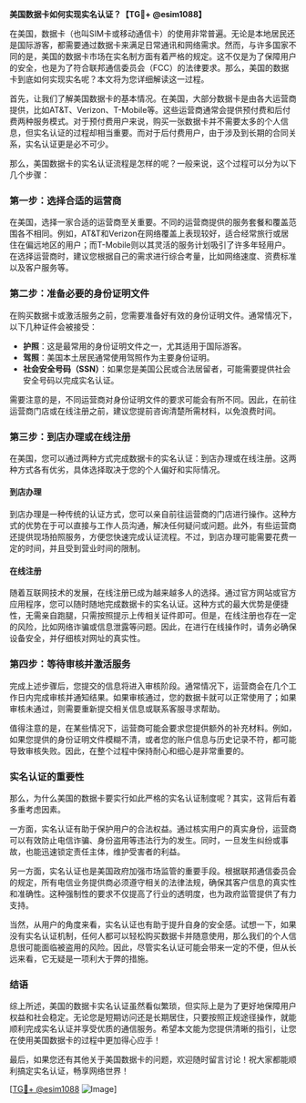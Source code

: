 **美国数据卡如何实现实名认证？【TG💪+ @esim1088】**

在美国，数据卡（也叫SIM卡或移动通信卡）的使用非常普遍。无论是本地居民还是国际游客，都需要通过数据卡来满足日常通讯和网络需求。然而，与许多国家不同的是，美国的数据卡市场在实名制方面有着严格的规定。这不仅是为了保障用户的安全，也是为了符合联邦通信委员会（FCC）的法律要求。那么，美国的数据卡到底如何实现实名呢？本文将为您详细解读这一过程。

首先，让我们了解美国数据卡的基本情况。在美国，大部分数据卡是由各大运营商提供，比如AT&T、Verizon、T-Mobile等。这些运营商通常会提供预付费和后付费两种服务模式。对于预付费用户来说，购买一张数据卡并不需要太多的个人信息，但实名认证的过程却相当重要。而对于后付费用户，由于涉及到长期的合同关系，实名认证更是必不可少。

那么，美国数据卡的实名认证流程是怎样的呢？一般来说，这个过程可以分为以下几个步骤：

### 第一步：选择合适的运营商

在美国，选择一家合适的运营商至关重要。不同的运营商提供的服务套餐和覆盖范围各不相同。例如，AT&T和Verizon在网络覆盖上表现较好，适合经常旅行或居住在偏远地区的用户；而T-Mobile则以其灵活的服务计划吸引了许多年轻用户。在选择运营商时，建议您根据自己的需求进行综合考量，比如网络速度、资费标准以及客户服务等。

### 第二步：准备必要的身份证明文件

在购买数据卡或激活服务之前，您需要准备好有效的身份证明文件。通常情况下，以下几种证件会被接受：

- **护照**：这是最常用的身份证明文件之一，尤其适用于国际游客。
- **驾照**：美国本土居民通常使用驾照作为主要身份证明。
- **社会安全号码（SSN）**：如果您是美国公民或合法居留者，可能需要提供社会安全号码以完成实名认证。

需要注意的是，不同运营商对身份证明文件的要求可能会有所不同。因此，在前往运营商门店或在线注册之前，建议您提前咨询清楚所需材料，以免浪费时间。

### 第三步：到店办理或在线注册

在美国，您可以通过两种方式完成数据卡的实名认证：到店办理或在线注册。这两种方式各有优劣，具体选择取决于您的个人偏好和实际情况。

#### 到店办理

到店办理是一种传统的认证方式，您可以亲自前往运营商的门店进行操作。这种方式的优势在于可以直接与工作人员沟通，解决任何疑问或问题。此外，有些运营商还提供现场拍照服务，方便您快速完成认证流程。不过，到店办理可能需要花费一定的时间，并且受到营业时间的限制。

#### 在线注册

随着互联网技术的发展，在线注册已成为越来越多人的选择。通过官方网站或官方应用程序，您可以随时随地完成数据卡的实名认证。这种方式的最大优势是便捷性，无需亲自跑腿，只需按照提示上传相关证件即可。但是，在线注册也存在一定的风险，比如网络诈骗或信息泄露等问题。因此，在进行在线操作时，请务必确保设备安全，并仔细核对网址的真实性。

### 第四步：等待审核并激活服务

完成上述步骤后，您提交的信息将进入审核阶段。通常情况下，运营商会在几个工作日内完成审核并通知结果。如果审核通过，您的数据卡就可以正常使用了；如果审核未通过，则需要重新提交相关信息或联系客服寻求帮助。

值得注意的是，在某些情况下，运营商可能会要求您提供额外的补充材料。例如，如果您提供的身份证明文件模糊不清，或者您的账户信息与历史记录不符，都可能导致审核失败。因此，在整个过程中保持耐心和细心是非常重要的。

### 实名认证的重要性

那么，为什么美国的数据卡要实行如此严格的实名认证制度呢？其实，这背后有着多重考虑因素。

一方面，实名认证有助于保护用户的合法权益。通过核实用户的真实身份，运营商可以有效防止电信诈骗、身份盗用等违法行为的发生。同时，一旦发生纠纷或事故，也能迅速锁定责任主体，维护受害者的利益。

另一方面，实名认证也是美国政府加强市场监管的重要手段。根据联邦通信委员会的规定，所有电信业务提供商必须遵守相关的法律法规，确保其客户信息的真实性和准确性。这种强制性的要求不仅提高了行业的透明度，也为政府监管提供了有力支持。

当然，从用户的角度来看，实名认证也有助于提升自身的安全感。试想一下，如果没有实名认证机制，任何人都可以轻松购买数据卡并随意使用，那么我们的个人信息很可能面临被盗用的风险。因此，尽管实名认证可能会带来一定的不便，但从长远来看，它无疑是一项利大于弊的措施。

### 结语

综上所述，美国的数据卡实名认证虽然看似繁琐，但实际上是为了更好地保障用户权益和社会稳定。无论您是短期访问还是长期居住，只要按照正规途径操作，就能顺利完成实名认证并享受优质的通信服务。希望本文能为您提供清晰的指引，让您在使用美国数据卡的过程中更加得心应手！

最后，如果您还有其他关于美国数据卡的问题，欢迎随时留言讨论！祝大家都能顺利搞定实名认证，畅享网络世界！

[[TG💪+ @esim1088](https://t.me/s/esim1088) ![Image](https://i.postimg.cc/4NQfJmqS/Snipaste-2025-05-13-00-14-12.png)]